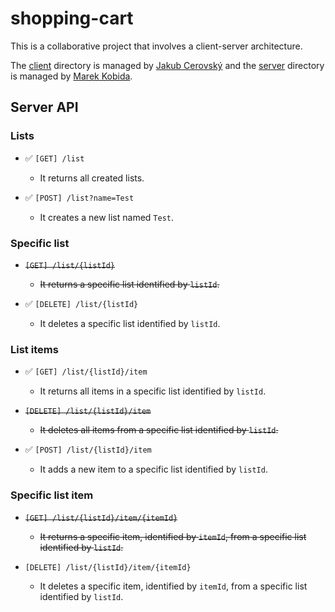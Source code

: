 # shopping-cart

This is a collaborative project that involves a client-server architecture.

The [client](./client) directory is managed by [Jakub Cerovský](https://github.com/Jcerovsky) and the [server](./server) directory is managed by [Marek Kobida](https://github.com/marekkobida).

## Server API

### Lists

- ✅ `[GET] /list`
    - It returns all created lists.

- ✅ `[POST] /list?name=Test`
    - It creates a new list named `Test`.

### Specific list

- ~~`[GET] /list/{listId}`~~
    - ~~It returns a specific list identified by `listId`.~~

- ✅ `[DELETE] /list/{listId}`
    - It deletes a specific list identified by `listId`.

### List items

- ✅ `[GET] /list/{listId}/item`
    - It returns all items in a specific list identified by `listId`.

- ~~`[DELETE] /list/{listId}/item`~~
    - ~~It deletes all items from a specific list identified by `listId`.~~

- ✅ `[POST] /list/{listId}/item`
    - It adds a new item to a specific list identified by `listId`.

### Specific list item

- ~~`[GET] /list/{listId}/item/{itemId}`~~
    - ~~It returns a specific item, identified by `itemId`, from a specific list identified by `listId`.~~

- `[DELETE] /list/{listId}/item/{itemId}`
    - It deletes a specific item, identified by `itemId`, from a specific list identified by `listId`.
